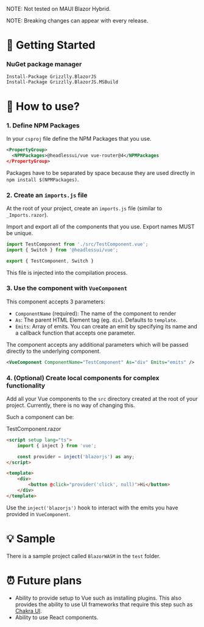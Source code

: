 ﻿NOTE: Not tested on MAUI Blazor Hybrid.

NOTE: Breaking changes can appear with every release.

# 🚀 Getting Started

### NuGet package manager
```
Install-Package Grizzlly.BlazorJS
Install-Package Grizzlly.BlazorJS.MSBuild
```

# 🔎 How to use?

### 1. Define NPM Packages

In your `csproj` file define the NPM Packages that you use.

```xml
<PropertyGroup>
  <NPMPackages>@headlessui/vue vue-router@4</NPMPackages
</PropertyGroup>
```

Packages have to be separated by space because they are used directly in
`npm install $(NPMPackages)`.

### 2. Create an `imports.js` file

At the root of your project, create an `imports.js` file (similar to
`_Imports.razor`).

Import and export all of the components that you use. Export names MUST be
unique.

```js
import TestComponent from './src/TestComponent.vue';
import { Switch } from '@headlessui/vue';

export { TestComponent, Switch }
```

This file is injected into the compilation process.

### 3. Use the component with `VueComponent`

This component accepts 3 parameters:
- `ComponentName` (required): The name of the component to render
- `As`: The parent HTML Element tag (eg. `div`). Defaults to `template`.
- `Emits`: Array of emits. You can create an emit by specifying its name and
a callback function that accepts one parameter.

The component accepts any additional parameters which will be passed directly
to the underlying component.

```xml
<VueComponent ComponentName="TestComponent" As="div" Emits="emits" />
```

### 4. (Optional) Create local components for complex functionality

Add all your Vue components to the `src` directory created at the root of your
project. Currently, there is no way of changing this.

Such a component can be:

TestComponent.razor
```html
<script setup lang="ts">
    import { inject } from 'vue';

    const provider = inject('blazorjs') as any;
</script>

<template>
    <div>
        <button @click="provider('click', null)">Hi</button>
    </div>
</template>
```

Use the `inject('blazorjs')` hook to interact with the emits you have provided
in `VueComponent`.

# 💡 Sample

There is a sample project called `BlazorWASM` in the `test` folder.

# ⏰ Future plans

- Ability to provide setup to Vue such as installing plugins. This also
provides the ability to use UI frameworks that require this step such as
[Chakra UI](https://chakra-ui.com/).
- Ability to use React components.
